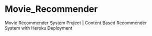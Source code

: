 # Movie_Recommender
Movie Recommender System Project | Content Based Recommender System with Heroku Deployment
